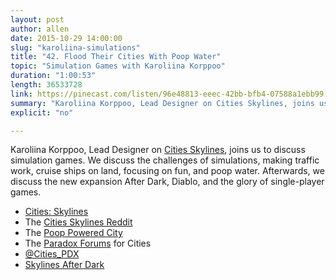 ```yaml
---
layout: post
author: allen
date: 2015-10-29 14:00:00
slug: "karoliina-simulations"
title: "42. Flood Their Cities With Poop Water"
topic: "Simulation Games with Karoliina Korppoo"
duration: "1:00:53"
length: 36533728
link: https://pinecast.com/listen/96e48813-eeec-42bb-bfb4-07588a1ebb99.mp3?source=rss&amp;aid=5b704ae5-1b37-4237-8988-98a44160e2fa.mp3
summary: "Karoliina Korppoo, Lead Designer on Cities Skylines, joins us to discuss simulation games. We discuss the challenges of simulations, making traffic work, cruise ships on land, how to focus on fun, and poop water. Afterwards, we discuss the new expansion After Dark, Diablo, and the glory of single-player games."
explicit: "no"

---
```


Karoliina Korppoo, Lead Designer on [Cities Skylines](https://twitter.com/cities_pdx), joins us to discuss simulation games. We discuss the challenges of simulations, making traffic work, cruise ships on land, focusing on fun, and poop water. Afterwards, we discuss the new expansion After Dark, Diablo, and the glory of single-player games.

- [Cities: Skylines](http://www.citiesskylines.com/)
- The [Cities Skylines Reddit](https://www.reddit.com/r/citiesskylines)
- The [Poop Powered City](http://imgur.com/a/inXja)
- The [Paradox Forums](https://forum.paradoxplaza.com/forum/index.php?forums/cities-skylines.859/) for Cities
- [@Cities_PDX](https://twitter.com/cities_pdx)
- [Skylines After Dark](https://www.paradoxplaza.com/cities-skylines-after-dark)
